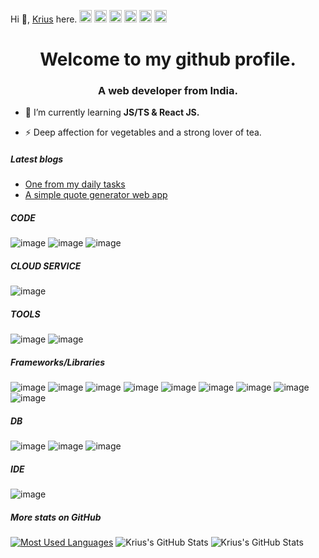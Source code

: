 Hi 👋, <a href="https://krius2023.github.io/portfolio-v1/" target="_blank">Krius</a> here.
<a href="https://github.com/Krius2023" target="_blank"><img title='github' src="https://cdn.jsdelivr.net/npm/simple-icons@9.17.0/icons/github.svg" alt="twitter" heigth='20' width='20' /></a>
<a href="https://hashnode.com/@krius2023" target="_blank"><img title='hashnode' src="https://cdn.jsdelivr.net/npm/simple-icons@9.17.0/icons/hashnode.svg" alt="hashnode" heigth='20' width='20'/></a>
<a href="https://www.leetcode.com/krius2023" target="_blank"><img title='leetcode' src="https://cdn.jsdelivr.net/npm/simple-icons@9.17.0/icons/leetcode.svg" alt="leetcode" heigth='20' width='20'/></a>
<a href="https://codepen.io/krius2023" target="_blank"><img title='codepen' src="https://cdn.jsdelivr.net/npm/simple-icons@9.17.0/icons/codepen.svg" alt="codepen" heigth='20' width='20'/></a>
<a href="https://exercism.org/profiles/Krius2023" target="_blank"><img title='exercism' src="https://cdn.jsdelivr.net/npm/simple-icons@9.17.0/icons/exercism.svg" alt="exercism" heigth='20' width='20'/></a>
<a href="https://twitter.com/krius2023" target="_blank"><img title='twitter' src="https://cdn.jsdelivr.net/npm/simple-icons@9.17.0/icons/twitter.svg" alt="twitter" heigth='20' width='20'/></a>

<h1 align="center">Welcome to my github profile.</h1>

<h3 align="center">A web developer from India.</h3>

- 🌱 I’m currently learning **JS/TS & React JS.**

- ⚡ Deep affection for vegetables and a strong lover of tea.

<!-- BLOG-POST-LIST:START -->
##### Latest blogs
- <a href='https://krius2023.hashnode.dev/i-did-this-to-complete-one-of-my-daily-tasks-javascript-array-of-objects' target='_blank'>
  One from my daily tasks
  </a>

- <a href='https://krius2023.hashnode.dev/quote-generator-using-vite-react-tailwind-css' target='_blank'>
  A simple quote generator web app
  </a>
<!-- BLOG-POST-LIST:END -->

##### CODE
![image](https://img.shields.io/badge/JavaScript-323330?style=for-the-badge&logo=javascript&logoColor=F7DF1E)
![image](https://img.shields.io/badge/TypeScript-007ACC?style=for-the-badge&logo=typescript&logoColor=white)
![image](https://img.shields.io/badge/HTML5-E34F26?style=for-the-badge&logo=html5&logoColor=white)

##### CLOUD SERVICE
![image](https://img.shields.io/badge/Amazon_AWS-FF9900?style=for-the-badge&logo=amazonaws&logoColor=white)

##### TOOLS
![image](https://img.shields.io/badge/GitHub-100000?style=for-the-badge&logo=github&logoColor=white)
![image](https://img.shields.io/badge/Postman-FF6C37?style=for-the-badge&logo=Postman&logoColor=white)

##### Frameworks/Libraries
![image](https://img.shields.io/badge/Tailwind_CSS-38B2AC?style=for-the-badge&logo=tailwind-css&logoColor=white)
![image](https://img.shields.io/badge/Node%20js-339933?style=for-the-badge&logo=nodedotjs&logoColor=white)
![image](https://img.shields.io/badge/React-20232A?style=for-the-badge&logo=react&logoColor=61DAFB)
![image](https://img.shields.io/badge/Express%20js-000000?style=for-the-badge&logo=express&logoColor=white)
![image](https://img.shields.io/badge/fastify-202020?style=for-the-badge&logo=fastify&logoColor=white)
![image](https://img.shields.io/badge/Bootstrap-563D7C?style=for-the-badge&logo=bootstrap&logoColor=white)
![image](https://img.shields.io/badge/axios-671ddf?&style=for-the-badge&logo=axios&logoColor=white)
![image](https://img.shields.io/badge/Mocha-8D6748?style=for-the-badge&logo=Mocha&logoColor=white)
![image](https://img.shields.io/badge/chai-A30701?style=for-the-badge&logo=chai&logoColor=white)

##### DB
![image](https://img.shields.io/badge/MongoDB-4EA94B?style=for-the-badge&logo=mongodb&logoColor=white)
![image](https://img.shields.io/badge/Amazon%20DynamoDB-4053D6?style=for-the-badge&logo=Amazon%20DynamoDB&logoColor=white)
![image](https://img.shields.io/badge/Elastic_Search-005571?style=for-the-badge&logo=elasticsearch&logoColor=white)

##### IDE
![image](https://img.shields.io/badge/VSCode-0078D4?style=for-the-badge&logo=visual%20studio%20code&logoColor=white)

<!-- Github Profile Status -->
##### More stats on GitHub
[![Most Used Languages](https://github-readme-stats.vercel.app/api/top-langs/?username=krius2023&theme=dark&bg_color=121212)](https://github.com/krius2023/github-readme-stats)
![Krius's GitHub Stats](https://github-readme-stats.vercel.app/api?username=krius2023&show_icons=true&theme=dark&bg_color=121212&icon_color=F78C6C)
![Krius's GitHub Stats](https://github-readme-streak-stats.herokuapp.com/?user=krius2023)
